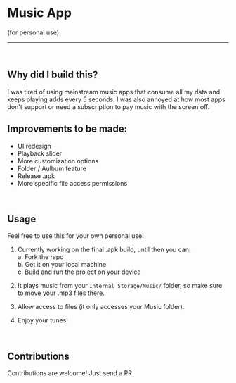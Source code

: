 # Music App
(for personal use)
<br>
<hr>
<br>

## Why did I build this?

I was tired of using mainstream music apps that consume all my data and keeps playing adds every 5 seconds. 
I was also annoyed at how most apps don't support or need a subscription to pay music with the screen off.
<br>

## Improvements to be made:
- UI redesign
- Playback slider
- More customization options
- Folder / Aulbum feature
- Release .apk
- More specific file access permissions
<br>

## Usage

Feel free to use this for your own personal use! 

1. Currently working on the final .apk build, until then you can:
   <br>a. Fork the repo
   <br>b. Get it on your local machine
   <br>c. Build and run the project on your device
   
2. It plays music from your ``Internal Storage/Music/`` folder, so make sure to move your .mp3 files there.
   
3. Allow access to files (it only accesses your Music folder).

4. Enjoy your tunes!
<br>

## Contributions

Contributions are welcome! Just send a PR.
